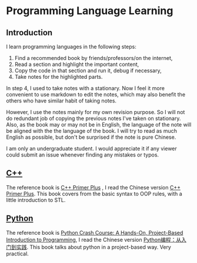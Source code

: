 # Programming Language Learning
## Introduction
I learn programming languages in the following steps:
1. Find a recommended book by friends/professors/on the internet,
2. Read a section and highlight the important content,
3. Copy the code in that section and run it, debug if necessary,
4. Take notes for the highlighted parts.

In step 4, I used to take notes with a stationary. Now I feel it more convenient to use markdown to edit the notes, which may also benefit the others who have similar habit of taking notes.

However, I use the notes mainly for my own revision purpose. So I will not do redundant job of copying the previous notes 
I've taken on stationary. Also, as the book may or may not be in English, the language of the note will be aligned with 
the the language of the book. I will try to read as much English as possible, but don't be surprised if the note is pure 
Chinese.

I am only an undergraduate student. I would appreciate it if any viewer could submit an issue whenever finding any mistakes 
or typos.

## [C++](CPP/)
The reference book is [C++ Primer Plus](https://www.amazon.com/Primer-Plus-6th-Developers-Library/dp/0321776402/ref=sr_1_1?ie=UTF8&qid=1529391063&sr=8-1&keywords=C%2B%2B+primer+plus)
, I read the Chinese version [C++ Primer Plus](https://book.douban.com/subject/10789789/).
This book covers from the basic syntax to OOP rules, with a little introduction to STL.

## [Python](Python/)
The reference book is [Python Crash Course: A Hands-On, Project-Based Introduction to Programming](https://www.amazon.com/Python-Crash-Course-Hands-Project-Based/dp/1593276036), 
I read the Chinese version [Python编程：从入门到实践](https://book.douban.com/subject/26829016/).
This book talks about python in a project-based way. Very practical.